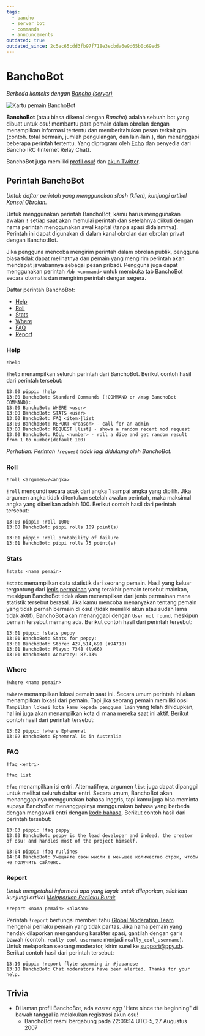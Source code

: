 ```yaml
---
tags:
  - bancho
  - server bot
  - commands
  - announcements
outdated: true
outdated_since: 2c5ec65cdd3fb97f718e3ecbda6e9d65b0c69ed5
---
```


# BanchoBot

*Berbeda konteks dengan [Bancho (server)](/wiki/Bancho)*

![Kartu pemain BanchoBot](img/BanchoBot.jpg "Kartu pemain BanchoBot")

**BanchoBot** (atau biasa dikenal dengan *Bancho*) adalah sebuah bot yang dibuat untuk osu! membantu para pemain dalam obrolan dengan menampilkan informasi tertentu dan memberitahukan pesan terkait gim (contoh. total bermain, jumlah pengulangan, dan lain-lain.), dan menanggapi beberapa perintah tertentu. Yang diprogram oleh [Echo](https://osu.ppy.sh/users/431) dan penyedia dari Bancho IRC (Internet Relay Chat).

BanchoBot juga memiliki [profil osu!](https://osu.ppy.sh/users/3) dan [akun Twitter](https://twitter.com/banchoboat).

## Perintah BanchoBot

*Untuk daftar perintah yang menggunakan slash (klien), kunjungi artikel [Konsol Obrolan](/wiki/Chat_Console#daftar-perintah).*

Untuk menggunakan perintah BanchoBot, kamu harus menggunakan awalan `!` setiap saat akan memulai perintah dan setelahnya diikuti dengan nama perintah menggunakan awal kapital (tanpa spasi didalamnya). Perintah ini dapat digunakan di dalam kanal obrolan dan obrolan privat dengan BanchotBot.

Jika pengguna mencoba mengirim perintah dalam obrolan publik, pengguna biasa tidak dapat melihatnya dan pemain yang mengirim perintah akan mendapat jawabannya sebagai pesan pribadi. Pengguna juga dapat menggunakan perintah `/bb <command>` untuk membuka tab BanchoBot secara otomatis dan mengirim perintah dengan segera.

Daftar perintah BanchoBot:

- [Help](#help)
- [Roll](#roll)
- [Stats](#stats)
- [Where](#where)
- [FAQ](#faq)
- [Report](#report)

### Help

```
!help
```

`!help` menampilkan seluruh perintah dari BanchoBot. Berikut contoh hasil dari perintah tersebut:

```
13:00 pippi: !help
13:00 BanchoBot: Standard Commands (!COMMAND or /msg BanchoBot COMMAND):
13:00 BanchoBot: WHERE <user>
13:00 BanchoBot: STATS <user>
13:00 BanchoBot: FAQ <item>|list
13:00 BanchoBot: REPORT <reason> - call for an admin
13:00 BanchoBot: REQUEST [list] - shows a random recent mod request
13:00 BanchoBot: ROLL <number> - roll a dice and get random result from 1 to number(default 100)
```

*Perhatian: Perintah `!request` tidak lagi didukung oleh BanchoBot.*

### Roll

```
!roll <argumen>/<angka>
```

`!roll` mengundi secara acak dari angka 1 sampai angka yang dipilih. Jika argumen angka tidak ditentukan setelah awalan perintah, maka maksimal angka yang diberikan adalah 100. Berikut contoh hasil dari perintah tersebut:

```
13:00 pippi: !roll 1000
13:00 BanchoBot: pippi rolls 109 point(s)
```

```
13:01 pippi: !roll probability of failure
13:01 BanchoBot: pippi rolls 75 point(s)
```

### Stats

```
!stats <nama pemain>
```

`!stats` menampilkan data statistik dari seorang pemain. Hasil yang keluar tergantung dari [jenis permainan](/wiki/Game_Modes) yang terakhir pemain tersebut mainkan, meskipun BanchoBot tidak akan menampilkan dari jenis permainan mana statistik tersebut berasal. Jika kamu mencoba menanyakan tentang pemain yang tidak pernah bermain di osu! (tidak memiliki akun atau sudah lama tidak aktif), BanchoBot akan menanggapi dengan `User not found`, meskipun pemain tersebut memang ada. Berikut contoh hasil dari perintah tersebut:

```
13:01 pippi: !stats peppy
13:01 BanchoBot: Stats for peppy:
13:01 BanchoBot: Store: 427,514,691 (#94718)
13:01 BanchoBot: Plays: 7348 (lv66)
13:01 BanchoBot: Accuracy: 87.13%
```

### Where

```
!where <nama pemain>
```

`!where` menampilkan lokasi pemain saat ini. Secara umum perintah ini akan menampilkan lokasi dari pemain. Tapi jika seorang pemain memiliki opsi `Tampilkan lokasi kota kamu kepada pengguna lain` yang telah dihidupkan, hal ini juga akan menampilkan kota di mana mereka saat ini aktif. Berikut contoh hasil dari perintah tersebut:

```
13:02 pippi: !where Ephemeral
13:02 BanchoBot: Ephemeral is in Australia
```

### FAQ

```
!faq <entri>
```

```
!faq list
```

`!faq` menampilkan isi entri. Alternatifnya, argumen `list` juga dapat dipanggil untuk melihat seluruh daftar entri. Secara umum, BanchoBot akan menanggapinya menggunakan bahasa Inggris, tapi kamu juga bisa meminta supaya BanchoBot menanggapinya menggunakan bahasa yang berbeda dengan mengawali entri dengan [kode bahasa](/wiki/Article_Styling_Criteria#locales). Berikut contoh hasil dari perintah tersebut:

```
13:03 pippi: !faq peppy
13:03 BanchoBot: peppy is the lead developer and indeed, the creator of osu! and handles most of the project himself.
```

```
13:04 pippi: !faq ru:lines
14:04 BanchoBot: Умещайте свои мысли в меньшее количество строк, чтобы не получить сайленс.
```

### Report

*Untuk mengetahui informasi apa yang layak untuk dilaporkan, silahkan kunjungi artikel [Melaporkan Perilaku Buruk](/wiki/Reporting_Bad_Behaviour).*

```
!report <nama pemain> <alasan>
```

Perintah `!report` berfungsi memberi tahu [Global Moderation Team](/wiki/Global_Moderation_Team) mengenai perilaku pemain yang tidak pantas. Jika nama pemain yang hendak dilaporkan mengandung karakter spasi, gantilah dengan garis bawah (contoh. `really cool username` menjadi `really_cool_username`). Untuk melaporkan seorang moderator, kirim surel ke [support@ppy.sh](mailto:support@ppy.sh). Berikut contoh hasil dari perintah tersebut:

```
13:10 pippi: !report flyte spamming in #japanese
13:10 BanchoBot: Chat moderators have been alerted. Thanks for your help.
```

## Trivia

- Di laman profil BanchoBot, ada *easter egg* "Here since the beginning" di bawah tanggal ia melakukan registrasi akun osu!
  - BanchoBot resmi bergabung pada 22:09:14 UTC-5, 27 Augustus 2007
